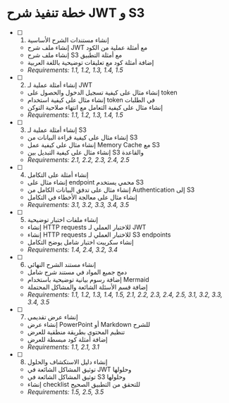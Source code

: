 # خطة تنفيذ شرح JWT و S3

- [ ] 1. إنشاء مستندات الشرح الأساسية
  - إنشاء ملف شرح JWT مع أمثلة عملية من الكود
  - إنشاء ملف شرح S3 مع أمثلة التطبيق
  - إضافة أمثلة كود مع تعليقات توضيحية باللغة العربية
  - _Requirements: 1.1, 1.2, 1.3, 1.4, 1.5_

- [ ] 2. إنشاء أمثلة عملية لـ JWT
  - إنشاء مثال على كيفية تسجيل الدخول والحصول على token
  - إنشاء مثال على كيفية استخدام token في الطلبات
  - إنشاء مثال على كيفية التعامل مع انتهاء صلاحية التوكن
  - _Requirements: 1.1, 1.2, 1.3, 1.4, 1.5_

- [ ] 3. إنشاء أمثلة عملية لـ S3
  - إنشاء مثال على كيفية قراءة البيانات من S3
  - إنشاء مثال على كيفية عمل Memory Cache مع S3
  - إنشاء مثال على كيفية التبديل بين S3 والقاعدة
  - _Requirements: 2.1, 2.2, 2.3, 2.4, 2.5_

- [ ] 4. إنشاء أمثلة على التكامل
  - إنشاء مثال على endpoint محمي يستخدم S3
  - إنشاء مثال على تدفق البيانات الكامل من Authentication إلى S3
  - إنشاء مثال على معالجة الأخطاء في التكامل
  - _Requirements: 3.1, 3.2, 3.3, 3.4, 3.5_

- [ ] 5. إنشاء ملفات اختبار توضيحية
  - إنشاء HTTP requests للاختبار العملي لـ JWT
  - إنشاء HTTP requests للاختبار العملي لـ S3 endpoints
  - إنشاء سكريبت اختبار شامل يوضح التكامل
  - _Requirements: 1.4, 2.4, 3.2, 3.4_

- [ ] 6. إنشاء مستند الشرح النهائي
  - دمج جميع المواد في مستند شرح شامل
  - إضافة رسوم بيانية توضيحية باستخدام Mermaid
  - إضافة قسم الأسئلة الشائعة والمشاكل المحتملة
  - _Requirements: 1.1, 1.2, 1.3, 1.4, 1.5, 2.1, 2.2, 2.3, 2.4, 2.5, 3.1, 3.2, 3.3, 3.4, 3.5_

- [ ] 7. إنشاء عرض تقديمي
  - إنشاء عرض PowerPoint أو Markdown للشرح
  - تنظيم المحتوى بطريقة منطقية للعرض
  - إضافة أمثلة كود مبسطة للعرض
  - _Requirements: 1.1, 2.1, 3.1_

- [ ] 8. إنشاء دليل الاستكشاف والحلول
  - توثيق المشاكل الشائعة في JWT وحلولها
  - توثيق المشاكل الشائعة في S3 وحلولها
  - إنشاء checklist للتحقق من التطبيق الصحيح
  - _Requirements: 1.5, 2.5, 3.5_